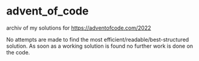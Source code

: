 # advent_of_code
archiv of my solutions for https://adventofcode.com/2022

No attempts are made to find the most efficient/readable/best-structured solution. As soon as a working solution is found no further work is done on the code.
